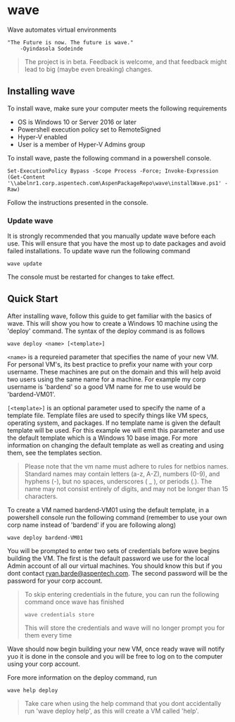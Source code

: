 # wave
Wave automates virtual environments
````
"The Future is now. The future is wave."           
    -Oyindasola Sodeinde
````
> The project is in beta. Feedback is welcome, and that feedback might lead to big (maybe even breaking) changes.

## Installing wave

To install wave, make sure your computer meets the following requirements
* OS is Windows 10 or Server 2016 or later
* Powershell execution policy set to RemoteSigned
* Hyper-V enabled
* User is a member of Hyper-V Admins group

To install wave, paste the following command in a powershell console.
````
Set-ExecutionPolicy Bypass -Scope Process -Force; Invoke-Expression (Get-Content '\\abelnr1.corp.aspentech.com\AspenPackageRepo\wave\installWave.ps1' -Raw)
````
Follow the instructions presented in the console. 

### Update wave

It is strongly recommended that you manually update wave before each use. This will ensure that you have the most up to date packages and avoid failed installations. To update wave run the following command
````
wave update
````
The console must be restarted for changes to take effect.

## Quick Start
After installing wave, follow this guide to get familiar with the basics of wave. This will show you how to create a Windows 10 machine using the 'deploy' command. The syntax of the deploy command is as follows
````
wave deploy <name> [<template>]
````
`<name>` is a requreied parameter that specifies the name of your new VM. For personal VM's, its best practice to prefix your name with your corp username. These machines are put on the domain and this will help avoid two users using the same name for a machine. For example my corp username is 'bardend' so a good VM name for me to use would be 'bardend-VM01'.

`[<template>]` is an optional parameter used to specify the name of a template file. Template files are used to specify things like VM specs, operating system, and packages. If no template name is given the default template will be used. For this example we will emit this parameter and use the default template which is a Windows 10 base image. For more information on changing the default template as well as creating and using them, see the templates section.

>Please note that the vm name must adhere to rules for netbios names. Standard names may contain letters (a-z, A-Z), numbers (0-9), and hyphens (-), but no spaces, underscores ( _ ), or periods (.). The name may not consist entirely of digits, and may not be longer than 15 characters. 

To create a VM named bardend-VM01 using the default template, in a powershell console run the following command (remember to use your own corp name instead of 'bardend' if you are following along)
````
wave deploy bardend-VM01
````
You will be prompted to enter two sets of credentials before wave begins building the VM. The first is the default password we use for the local Admin account of all our virtual machines. You should know this but if you dont contact ryan.barde@aspentech.com. The second password will be the password for your corp account. 

>To skip entering credentials in the future, you can run the following command once wave has finished
>````
>wave credentials store
>````
>This will store the credentials and wave will no longer prompt you for them every time

Wave should now begin building your new VM, once ready wave will notify yuo it is done in the console and you will be free to log on to the computer using your corp account.

Fore more information on the deploy command, run
````
wave help deploy
````
>Take care when using the help command that you dont accidentally run 'wave deploy help', as this will create a VM called 'help'.
